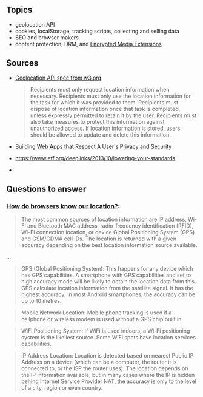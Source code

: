 ## Topics

- geolocation API
- cookies, localStorage, tracking scripts, collecting and selling data
- SEO and browser makers
- content protection, DRM, and [Encrypted Media Extensions](https://www.w3.org/TR/encrypted-media/)

## Sources

- [Geolocation API spec from w3.org](https://www.w3.org/TR/geolocation-API/#privacy_for_recipients)
  > Recipients must only request location information when necessary. Recipients must only use the location information for the task for which it was provided to them. Recipients must dispose of location information once that task is completed, unless expressly permitted to retain it by the user. Recipients must also take measures to protect this information against unauthorized access. If location information is stored, users should be allowed to update and delete this information.

- [Building Web Apps that Respect A User's Privacy and Security](https://github.com/ascott1/ethical-web-dev/tree/master/web-apps-privacy-security)

- https://www.eff.org/deeplinks/2013/10/lowering-your-standards

- 

## Questions to answer

### [How do browsers know our location?](https://en.wikipedia.org/wiki/W3C_Geolocation_API): 

  > The most common sources of location information are IP address, Wi-Fi and Bluetooth MAC address, radio-frequency identification (RFID), Wi-Fi connection location, or device Global Positioning System (GPS) and GSM/CDMA cell IDs. The location is returned with a given accuracy depending on the best location information source available.

...

> GPS (Global Positioning System): This happens for any device which has GPS capabilities. A smartphone with GPS capabilities and set to high accuracy mode will be likely to obtain the location data from this. GPS calculate location information from the satellite signal. It has the highest accuracy; in most Android smartphones, the accuracy can be up to 10 metres.
  
  > Mobile Network Location: Mobile phone tracking is used if a cellphone or wireless modem is used without a GPS chip built in.
  
  > WiFi Positioning System: If WiFi is used indoors, a Wi-Fi positioning system is the likeliest source. Some WiFi spots have location services capabilities.
  
  > IP Address Location: Location is detected based on nearest Public IP Address on a device (which can be a computer, the router it is connected to, or the ISP the router uses). The location depends on the IP information available, but in many cases where the IP is hidden behind Internet Service Provider NAT, the accuracy is only to the level of a city, region or even country.
